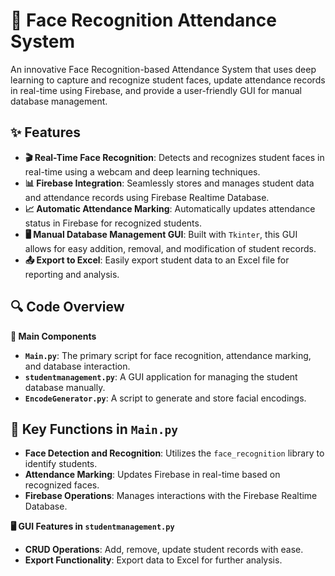 # 🎥 Face Recognition Attendance System

An innovative Face Recognition-based Attendance System that uses deep learning to capture and recognize student faces, update attendance records in real-time using Firebase, and provide a user-friendly GUI for manual database management.


## ✨ Features

- **🎬 Real-Time Face Recognition**: Detects and recognizes student faces in real-time using a webcam and deep learning techniques.
- **📊 Firebase Integration**: Seamlessly stores and manages student data and attendance records using Firebase Realtime Database.
- **📈 Automatic Attendance Marking**: Automatically updates attendance status in Firebase for recognized students.
- **🖥️ Manual Database Management GUI**: Built with `Tkinter`, this GUI allows for easy addition, removal, and modification of student records.
- **📤 Export to Excel**: Easily export student data to an Excel file for reporting and analysis.

## 🔍 Code Overview

**📝 Main Components**
- **`Main.py`**: The primary script for face recognition, attendance marking, and database interaction.
- **`studentmanagement.py`**: A GUI application for managing the student database manually.
- **`EncodeGenerator.py`**: A script to generate and store facial encodings.

## 🔧 Key Functions in `Main.py`
- **Face Detection and Recognition**: Utilizes the `face_recognition` library to identify students.
- **Attendance Marking**: Updates Firebase in real-time based on recognized faces.
- **Firebase Operations**: Manages interactions with the Firebase Realtime Database.

**🖥️ GUI Features in `studentmanagement.py`**
- **CRUD Operations**: Add, remove, update student records with ease.
- **Export Functionality**: Export data to Excel for further analysis.

